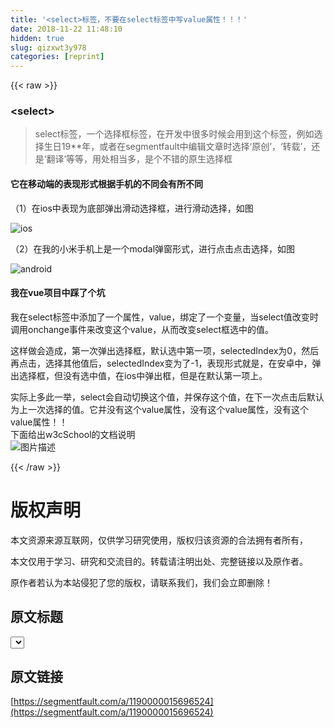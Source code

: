 ```yaml
---
title: '<select>标签，不要在select标签中写value属性！！！' 
date: 2018-11-22 11:48:10
hidden: true
slug: qizxwt3y978
categories: [reprint]
---
```


{{< raw >}}
<h3 id="articleHeader0">&lt;select&gt;</h3><blockquote>select&#x6807;&#x7B7E;&#xFF0C;&#x4E00;&#x4E2A;&#x9009;&#x62E9;&#x6846;&#x6807;&#x7B7E;&#xFF0C;&#x5728;&#x5F00;&#x53D1;&#x4E2D;&#x5F88;&#x591A;&#x65F6;&#x5019;&#x4F1A;&#x7528;&#x5230;&#x8FD9;&#x4E2A;&#x6807;&#x7B7E;&#xFF0C;&#x4F8B;&#x5982;&#x9009;&#x62E9;&#x751F;&#x65E5;19**&#x5E74;&#xFF0C;&#x6216;&#x8005;&#x5728;segmentfault&#x4E2D;&#x7F16;&#x8F91;&#x6587;&#x7AE0;&#x65F6;&#x9009;&#x62E9;&#x2018;&#x539F;&#x521B;&#x2019;&#xFF0C;&#x2018;&#x8F6C;&#x8F7D;&#x2019;&#xFF0C;&#x8FD8;&#x662F;&#x2018;&#x7FFB;&#x8BD1;&#x2019;&#x7B49;&#x7B49;&#xFF0C;&#x7528;&#x5904;&#x76F8;&#x5F53;&#x591A;&#xFF0C;&#x662F;&#x4E2A;&#x4E0D;&#x9519;&#x7684;&#x539F;&#x751F;&#x9009;&#x62E9;&#x6846;</blockquote><h4>&#x5B83;&#x5728;&#x79FB;&#x52A8;&#x7AEF;&#x7684;&#x8868;&#x73B0;&#x5F62;&#x5F0F;&#x6839;&#x636E;&#x624B;&#x673A;&#x7684;&#x4E0D;&#x540C;&#x4F1A;&#x6709;&#x6240;&#x4E0D;&#x540C;</h4><p>&#xFF08;1&#xFF09;&#x5728;ios&#x4E2D;&#x8868;&#x73B0;&#x4E3A;&#x5E95;&#x90E8;&#x5F39;&#x51FA;&#x6ED1;&#x52A8;&#x9009;&#x62E9;&#x6846;&#xFF0C;&#x8FDB;&#x884C;&#x6ED1;&#x52A8;&#x9009;&#x62E9;&#xFF0C;&#x5982;&#x56FE;</p><p><span class="img-wrap"><img data-src="/img/bVbd1tR?w=270&amp;h=480" src="https://static.alili.tech/img/bVbd1tR?w=270&amp;h=480" alt="ios" title="ios" style="cursor:pointer;display:inline"></span></p><p>&#xFF08;2&#xFF09;&#x5728;&#x6211;&#x7684;&#x5C0F;&#x7C73;&#x624B;&#x673A;&#x4E0A;&#x662F;&#x4E00;&#x4E2A;modal&#x5F39;&#x7A97;&#x5F62;&#x5F0F;&#xFF0C;&#x8FDB;&#x884C;&#x70B9;&#x51FB;&#x70B9;&#x51FB;&#x9009;&#x62E9;&#xFF0C;&#x5982;&#x56FE;</p><p><span class="img-wrap"><img data-src="/img/bVbd1lG?w=270&amp;h=480" src="https://static.alili.tech/img/bVbd1lG?w=270&amp;h=480" alt="android" title="android" style="cursor:pointer;display:inline"></span></p><h4>&#x6211;&#x5728;vue&#x9879;&#x76EE;&#x4E2D;&#x8E29;&#x4E86;&#x4E2A;&#x5751;</h4><p>&#x6211;&#x5728;select&#x6807;&#x7B7E;&#x4E2D;&#x6DFB;&#x52A0;&#x4E86;&#x4E00;&#x4E2A;&#x5C5E;&#x6027;&#xFF0C;value&#xFF0C;&#x7ED1;&#x5B9A;&#x4E86;&#x4E00;&#x4E2A;&#x53D8;&#x91CF;&#xFF0C;&#x5F53;select&#x503C;&#x6539;&#x53D8;&#x65F6;&#x8C03;&#x7528;onchange&#x4E8B;&#x4EF6;&#x6765;&#x6539;&#x53D8;&#x8FD9;&#x4E2A;value&#xFF0C;&#x4ECE;&#x800C;&#x6539;&#x53D8;select&#x6846;&#x9009;&#x4E2D;&#x7684;&#x503C;&#x3002;</p><p>&#x8FD9;&#x6837;&#x505A;&#x4F1A;&#x9020;&#x6210;&#xFF0C;&#x7B2C;&#x4E00;&#x6B21;&#x5F39;&#x51FA;&#x9009;&#x62E9;&#x6846;&#xFF0C;&#x9ED8;&#x8BA4;&#x9009;&#x4E2D;&#x7B2C;&#x4E00;&#x9879;&#xFF0C;selectedIndex&#x4E3A;0&#xFF0C;&#x7136;&#x540E;&#x518D;&#x70B9;&#x51FB;&#xFF0C;&#x9009;&#x62E9;&#x5176;&#x4ED6;&#x503C;&#x540E;&#xFF0C;selectedIndex&#x53D8;&#x4E3A;&#x4E86;-1&#xFF0C;&#x8868;&#x73B0;&#x5F62;&#x5F0F;&#x5C31;&#x662F;&#xFF0C;&#x5728;&#x5B89;&#x5353;&#x4E2D;&#xFF0C;&#x5F39;&#x51FA;&#x9009;&#x62E9;&#x6846;&#xFF0C;&#x4F46;&#x6CA1;&#x6709;&#x9009;&#x4E2D;&#x503C;&#xFF0C;&#x5728;ios&#x4E2D;&#x5F39;&#x51FA;&#x6846;&#xFF0C;&#x4F46;&#x662F;&#x5728;&#x9ED8;&#x8BA4;&#x7B2C;&#x4E00;&#x9879;&#x4E0A;&#x3002;</p><p>&#x5B9E;&#x9645;&#x4E0A;&#x591A;&#x6B64;&#x4E00;&#x4E3E;&#xFF0C;select&#x4F1A;&#x81EA;&#x52A8;&#x5207;&#x6362;&#x8FD9;&#x4E2A;&#x503C;&#xFF0C;&#x5E76;&#x4FDD;&#x5B58;&#x8FD9;&#x4E2A;&#x503C;&#xFF0C;&#x5728;&#x4E0B;&#x4E00;&#x6B21;&#x70B9;&#x51FB;&#x540E;&#x9ED8;&#x8BA4;&#x4E3A;&#x4E0A;&#x4E00;&#x6B21;&#x9009;&#x62E9;&#x7684;&#x503C;&#x3002;&#x5B83;&#x5E76;&#x6CA1;&#x6709;&#x8FD9;&#x4E2A;value&#x5C5E;&#x6027;&#xFF0C;&#x6CA1;&#x6709;&#x8FD9;&#x4E2A;value&#x5C5E;&#x6027;&#xFF0C;&#x6CA1;&#x6709;&#x8FD9;&#x4E2A;value&#x5C5E;&#x6027;&#xFF01;&#xFF01;<br>&#x4E0B;&#x9762;&#x7ED9;&#x51FA;w3cSchool&#x7684;&#x6587;&#x6863;&#x8BF4;&#x660E;<br><span class="img-wrap"><img data-src="/img/bVbd1xx?w=1656&amp;h=956" src="https://static.alili.tech/img/bVbd1xx?w=1656&amp;h=956" alt="&#x56FE;&#x7247;&#x63CF;&#x8FF0;" title="&#x56FE;&#x7247;&#x63CF;&#x8FF0;" style="cursor:pointer;display:inline"></span></p>
{{< /raw >}}

# 版权声明
本文资源来源互联网，仅供学习研究使用，版权归该资源的合法拥有者所有，

本文仅用于学习、研究和交流目的。转载请注明出处、完整链接以及原作者。

原作者若认为本站侵犯了您的版权，请联系我们，我们会立即删除！

## 原文标题
<select>标签，不要在select标签中写value属性！！！

## 原文链接
[https://segmentfault.com/a/1190000015696524](https://segmentfault.com/a/1190000015696524)

